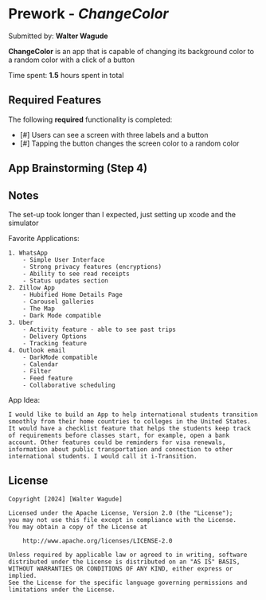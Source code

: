 # Prework - *ChangeColor*

Submitted by: **Walter Wagude**

**ChangeColor** is an app that is capable of changing its background color to a random color with a click of a button

Time spent: **1.5** hours spent in total

## Required Features

The following **required** functionality is completed:

- [#] Users can see a screen with three labels and a button
- [#] Tapping the button changes the screen color to a random color
 

## App Brainstorming (Step 4)

## Notes

The set-up took longer than I expected, just setting up xcode and the simulator

Favorite Applications:
    
    1. WhatsApp
        - Simple User Interface
        - Strong privacy features (encryptions)
        - Ability to see read receipts
        - Status updates section
    2. Zillow App
        - Hubified Home Details Page
        - Carousel galleries
        - The Map
        - Dark Mode compatible
    3. Uber
        - Activity feature - able to see past trips
        - Delivery Options
        - Tracking feature
    4. Outlook email
        - DarkMode compatible
        - Calendar
        - Filter
        - Feed feature
        - Collaborative scheduling
    
App Idea:

    I would like to build an App to help international students transition smoothly from their home countries to colleges in the United States. It would have a checklist feature that helps the students keep track of requirements before classes start, for example, open a bank account. Other features could be reminders for visa renewals, information about public transportation and connection to other international students. I would call it i-Transition.

## License

    Copyright [2024] [Walter Wagude]

    Licensed under the Apache License, Version 2.0 (the "License");
    you may not use this file except in compliance with the License.
    You may obtain a copy of the License at

        http://www.apache.org/licenses/LICENSE-2.0

    Unless required by applicable law or agreed to in writing, software
    distributed under the License is distributed on an "AS IS" BASIS,
    WITHOUT WARRANTIES OR CONDITIONS OF ANY KIND, either express or implied.
    See the License for the specific language governing permissions and
    limitations under the License.
